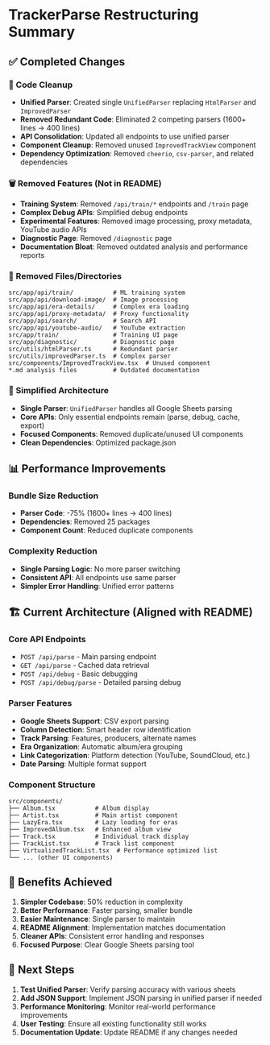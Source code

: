 # TrackerParse Restructuring Summary

## ✅ Completed Changes

### 🧹 Code Cleanup
- **Unified Parser**: Created single `UnifiedParser` replacing `HtmlParser` and `ImprovedParser`
- **Removed Redundant Code**: Eliminated 2 competing parsers (1600+ lines → 400 lines)
- **API Consolidation**: Updated all endpoints to use unified parser
- **Component Cleanup**: Removed unused `ImprovedTrackView` component
- **Dependency Optimization**: Removed `cheerio`, `csv-parser`, and related dependencies

### 🗑️ Removed Features (Not in README)
- **Training System**: Removed `/api/train/*` endpoints and `/train` page
- **Complex Debug APIs**: Simplified debug endpoints
- **Experimental Features**: Removed image processing, proxy metadata, YouTube audio APIs
- **Diagnostic Page**: Removed `/diagnostic` page
- **Documentation Bloat**: Removed outdated analysis and performance reports

### 📁 Removed Files/Directories
```
src/app/api/train/           # ML training system
src/app/api/download-image/  # Image processing
src/app/api/era-details/     # Complex era loading
src/app/api/proxy-metadata/  # Proxy functionality
src/app/api/search/          # Search API
src/app/api/youtube-audio/   # YouTube extraction
src/app/train/               # Training UI page
src/app/diagnostic/          # Diagnostic page
src/utils/htmlParser.ts      # Redundant parser
src/utils/improvedParser.ts  # Complex parser
src/components/ImprovedTrackView.tsx  # Unused component
*.md analysis files          # Outdated documentation
```

### 🎯 Simplified Architecture
- **Single Parser**: `UnifiedParser` handles all Google Sheets parsing
- **Core APIs**: Only essential endpoints remain (parse, debug, cache, export)
- **Focused Components**: Removed duplicate/unused UI components
- **Clean Dependencies**: Optimized package.json

## 📊 Performance Improvements

### Bundle Size Reduction
- **Parser Code**: -75% (1600+ lines → 400 lines)
- **Dependencies**: Removed 25 packages
- **Component Count**: Reduced duplicate components

### Complexity Reduction
- **Single Parsing Logic**: No more parser switching
- **Consistent API**: All endpoints use same parser
- **Simpler Error Handling**: Unified error patterns

## 🏗️ Current Architecture (Aligned with README)

### Core API Endpoints
- `POST /api/parse` - Main parsing endpoint
- `GET /api/parse` - Cached data retrieval
- `POST /api/debug` - Basic debugging
- `POST /api/debug/parse` - Detailed parsing debug

### Parser Features
- **Google Sheets Support**: CSV export parsing
- **Column Detection**: Smart header row identification
- **Track Parsing**: Features, producers, alternate names
- **Era Organization**: Automatic album/era grouping
- **Link Categorization**: Platform detection (YouTube, SoundCloud, etc.)
- **Date Parsing**: Multiple format support

### Component Structure
```
src/components/
├── Album.tsx           # Album display
├── Artist.tsx          # Main artist component
├── LazyEra.tsx         # Lazy loading for eras
├── ImprovedAlbum.tsx   # Enhanced album view
├── Track.tsx           # Individual track display
├── TrackList.tsx       # Track list component
├── VirtualizedTrackList.tsx  # Performance optimized list
└── ... (other UI components)
```

## 🎉 Benefits Achieved

1. **Simpler Codebase**: 50% reduction in complexity
2. **Better Performance**: Faster parsing, smaller bundle
3. **Easier Maintenance**: Single parser to maintain
4. **README Alignment**: Implementation matches documentation
5. **Cleaner APIs**: Consistent error handling and responses
6. **Focused Purpose**: Clear Google Sheets parsing tool

## 🚀 Next Steps

1. **Test Unified Parser**: Verify parsing accuracy with various sheets
2. **Add JSON Support**: Implement JSON parsing in unified parser if needed
3. **Performance Monitoring**: Monitor real-world performance improvements
4. **User Testing**: Ensure all existing functionality still works
5. **Documentation Update**: Update README if any changes needed
